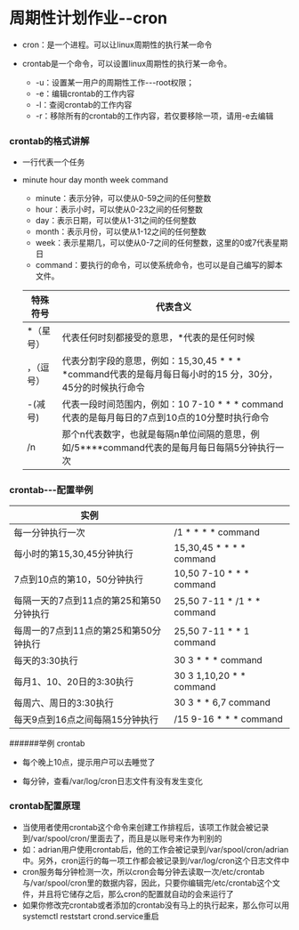 # 周期性计划作业--cron

- cron：是一个进程。可以让linux周期性的执行某一命令

- crontab是一个命令，可以设置linux周期性的执行某一命令。
	- -u：设置某一用户的周期性工作---root权限；
	- -e：编辑crontab的工作内容
	- -l：查阅crontab的工作内容
	- -r：移除所有的crontab的工作内容，若仅要移除一项，请用-e去编辑
	
### crontab的格式讲解

- 一行代表一个任务
- minute hour day month week command
	- minute：表示分钟，可以使从0-59之间的任何整数
	- hour：表示小时，可以使从0-23之间的任何整数
	- day：表示日期，可以使从1-31之间的任何整数
	- month：表示月份，可以使从1-12之间的任何整数
	- week：表示星期几，可以使从0-7之间的任何整数，这里的0或7代表星期日
	- command：要执行的命令，可以使系统命令，也可以是自己编写的脚本文件。
	
	|特殊符号|代表含义|
	|--|--|
	|*（星号）|代表任何时刻都接受的意思，*代表的是任何时候|
	|，（逗号）|代表分割字段的意思，例如：15,30,45 * * * *command代表的是每月每日每小时的15	分，30分，45分的时候执行命令|
	|-(减号)|代表一段时间范围内，例如：10 7-10 * * * command代表的是每月每日的7点到10点的10分整时执行命令|
	|/n|那个n代表数字，也就是每隔n单位间隔的意思，例如/5****command代表的是每月每日每隔5分钟执行一次|
	
### crontab---配置举例

|实例||
|--|--|
|每一分钟执行一次|/1 * * * * command|
|每小时的第15,30,45分钟执行|15,30,45 * * * * command|
|7点到10点的第10，50分钟执行|10,50 7-10 * * * command|
|每隔一天的7点到11点的第25和第50分钟执行|25,50 7-11 * /1 * * command|
|每周一的7点到11点的第25和第50分钟执行|25,50 7-11 * * 1 command|
|每天的3:30执行|30 3 * * * command|
|每月1、10、20日的3:30执行|30 3 1,10,20 * * command|
|每周六、周日的3:30执行|30 3 * * 6,7 command|
|每天9点到16点之间每隔15分钟执行|/15 9-16 * * * command|


######举例 crontab
- 每个晚上10点，提示用户可以去睡觉了

- 每分钟，查看/var/log/cron日志文件有没有发生变化

### crontab配置原理
- 当使用者使用crontab这个命令来创建工作排程后，该项工作就会被记录到/var/spool/cron/里面去了，而且是以账号来作为判别的
- 如：adrian用户使用crontab后，他的工作会被记录到/var/spool/cron/adrian中。另外，cron运行的每一项工作都会被记录到/var/log/cron这个日志文件中
- cron服务每分钟检测一次，所以cron会每分钟去读取一次/etc/crontab与/var/spool/cron里的数据内容，因此，只要你编辑完/etc/crontab这个文件，并且将它储存之后，那么cron的配置就自动的会来运行了
- 如果你修改完crontab或者添加的crontab没有马上的执行起来，那么你可以用systemctl reststart crond.service重启